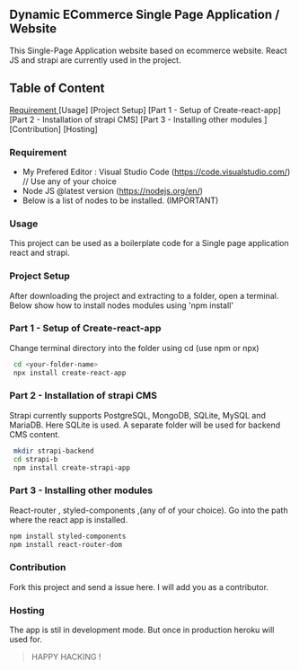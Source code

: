  ## Dynamic ECommerce Single Page Application / Website  
This Single-Page Application website based on ecommerce website. React JS and strapi are currently used in the project. 

## Table of Content 
 [ Requirement ]("https://github.com/jhivesh/ecommerce-react-strapi/blob/master/README.md#requirement")
[Usage]
[Project Setup]
[Part 1 - Setup of Create-react-app]
[Part 2 - Installation of strapi CMS]
[Part 3 - Installing other modules ]
[Contribution]
[Hosting]


### Requirement
- My Prefered Editor : Visual Studio Code (https://code.visualstudio.com/) // Use any of your choice 
- Node JS @latest version (https://nodejs.org/en/)
- Below is a list of nodes to be installed. (IMPORTANT)



### Usage 
This project can be used as a boilerplate code for a Single page application react and strapi. 


### Project Setup  
After downloading the project and extracting to a folder, open a terminal. 
Below show how to install nodes modules using 'npm install'




### Part 1 - Setup of Create-react-app 
Change terminal directory into the folder using cd  (use npm or npx)

```bash
 cd <your-folder-name>
 npx install create-react-app
```




### Part 2 - Installation of strapi CMS 
Strapi currently supports PostgreSQL, MongoDB, SQLite, MySQL and MariaDB. Here SQLite is used.
A separate folder will be used for backend CMS content. 

```bash
 mkdir strapi-backend
 cd strapi-b
 npm install create-strapi-app
```


### Part 3 - Installing other modules 
React-router , styled-components ,(any of of your choice). 
Go into the path where the react app is installed.

```bash
npm install styled-components
npm install react-router-dom 
```


### Contribution 
Fork this project and send a issue here. I will add you as a contributor. 


### Hosting 
The app is stil in development mode. But once in production heroku will used for. 


> HAPPY HACKING ! 





